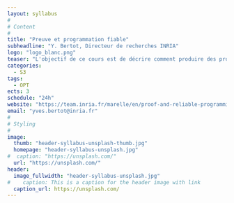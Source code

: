 ```yaml
---
layout: syllabus
#
# Content
#
title: "Preuve et programmation fiable"
subheadline: "Y. Bertot, Directeur de recherches INRIA"
logo: "logo_blanc.png"
teaser: "L'objectif de ce cours est de décrire comment produire des programmes entièrement corrects vis-à-vis de spécifications logiques en utilisant le système de preuve Coq. "
categories:
  - S3
tags:
  - OPT
ects: 3
schedule: "24h"
website: "https://team.inria.fr/marelle/en/proof-and-reliable-programming-using-coq/"
email: "yves.bertot@inria.fr"
#
# Styling
#
image:
  thumb: "header-syllabus-unsplash-thumb.jpg"
  homepage: "header-syllabus-unsplash.jpg"
#  caption: "https://unsplash.com/"
  url: "https://unsplash.com/"
header:
  image_fullwidth: "header-syllabus-unsplash.jpg"
#    caption: This is a caption for the header image with link
  caption_url: https://unsplash.com/  
---
```


